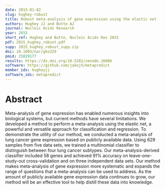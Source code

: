 ```yaml
---
date: 2015-01-02
slug: hughey-robust
title: Robust meta-analysis of gene expression using the elastic net
authors: Hughey JJ and Butte AJ
journal: Nucleic Acids Research
year: 2015
short_ref: Hughey and Butte, Nucleic Acids Res 2015
pdf: 2015_hughey_robust.pdf
supp: 2015_hughey_robust_supp.zip
doi: 10.1093/nar/gkv229
pmid: 25829177
results: https://dx.doi.org/10.5281/zenodo.16006
software: https://github.com/jakejh/metapredict
member_ids: hugheyjj
software_ids: metapredict
---
```


# Abstract

Meta-analysis of gene expression has enabled numerous insights into biological systems, but current methods have several limitations. We developed a method to perform a meta-analysis using the elastic net, a powerful and versatile approach for classification and regression. To demonstrate the utility of our method, we conducted a meta-analysis of lung cancer gene expression based on publicly available data. Using 629 samples from five data sets, we trained a multinomial classifier to distinguish between four lung cancer subtypes. Our meta-analysis-derived classifier included 58 genes and achieved 91% accuracy on leave-one-study-out cross-validation and on three independent data sets. Our method makes meta-analysis of gene expression more systematic and expands the range of questions that a meta-analysis can be used to address. As the amount of publicly available gene expression data continues to grow, our method will be an effective tool to help distill these data into knowledge.
